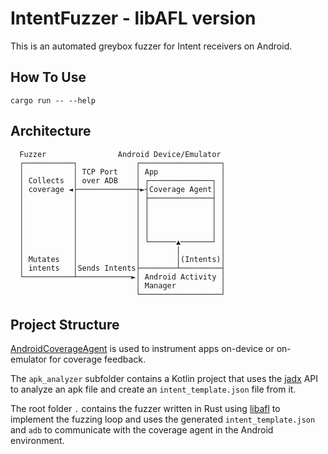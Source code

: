 # IntentFuzzer - libAFL version

This is an automated greybox fuzzer for Intent receivers on Android.

## How To Use

`cargo run -- --help`

## Architecture 

```
  Fuzzer                Android Device/Emulator
  ┌───────────┐             ┌──────────────────┐
  │           │ TCP Port    │ App              │
  │ Collects  │ over ADB    │ ┌──────────────┐ │
  │ coverage ◄├─────────────┼►┤Coverage Agent│ │
  │           │             │ ├──────────────┤ │
  │           │             │ │              │ │
  │           │             │ │              │ │
  │           │             │ │              │ │
  │           │             │ │              │ │
  │           │             │ └──────▲───────┘ │
  │           │             │        │         │
  │ Mutates   │             │        │(Intents)│
  │ intents   │Sends Intents├────────┴─────────┤
  └───────────┴────────────►│ Android Activity │
                            │ Manager          │
                            └──────────────────┘
```

## Project Structure

[AndroidCoverageAgent](https://github.com/sslab-gatech/AndroidCoverageAgent) is
used to instrument apps on-device or on-emulator for coverage feedback.

The `apk_analyzer` subfolder contains a Kotlin project that uses the
[jadx](https://github.com/skylot/jadx) API to analyze an apk file and create
an `intent_template.json` file from it.

The root folder `.` contains the fuzzer written in Rust using
[libafl](https://github.com/AFLplusplus/LibAFL) to implement the fuzzing loop
and uses the generated `intent_template.json` and `adb` to communicate with the
coverage agent in the Android environment.

